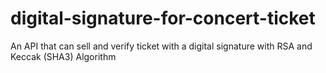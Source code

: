 # digital-signature-for-concert-ticket
An API that can sell and verify ticket with a digital signature with RSA and Keccak (SHA3) Algorithm
